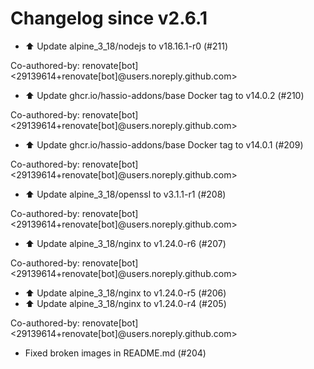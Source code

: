 # Changelog since v2.6.1
- ⬆️ Update alpine_3_18/nodejs to v18.16.1-r0 (#211)

Co-authored-by: renovate[bot] <29139614+renovate[bot]@users.noreply.github.com> 
- ⬆️ Update ghcr.io/hassio-addons/base Docker tag to v14.0.2 (#210)

Co-authored-by: renovate[bot] <29139614+renovate[bot]@users.noreply.github.com> 
- ⬆️ Update ghcr.io/hassio-addons/base Docker tag to v14.0.1 (#209)

Co-authored-by: renovate[bot] <29139614+renovate[bot]@users.noreply.github.com> 
- ⬆️ Update alpine_3_18/openssl to v3.1.1-r1 (#208)

Co-authored-by: renovate[bot] <29139614+renovate[bot]@users.noreply.github.com> 
- ⬆️ Update alpine_3_18/nginx to v1.24.0-r6 (#207)

Co-authored-by: renovate[bot] <29139614+renovate[bot]@users.noreply.github.com> 
- ⬆️ Update alpine_3_18/nginx to v1.24.0-r5 (#206) 
- ⬆️ Update alpine_3_18/nginx to v1.24.0-r4 (#205)

Co-authored-by: renovate[bot] <29139614+renovate[bot]@users.noreply.github.com> 
- Fixed broken images in README.md (#204) 
